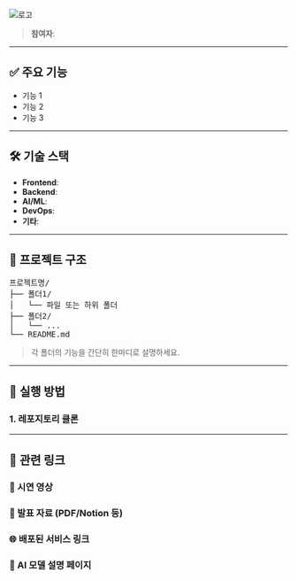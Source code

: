 ![로고](https://github.com/bbibbi0425/test/assets/logo.png)

> **참여자**: 

---

## ✅ 주요 기능

- 기능 1
- 기능 2
- 기능 3

---

## 🛠 기술 스택

- **Frontend**: 
- **Backend**: 
- **AI/ML**: 
- **DevOps**: 
- **기타**: 

---

## 📁 프로젝트 구조

<pre>
프로젝트명/
├── 폴더1/
│   └── 파일 또는 하위 폴더
├── 폴더2/
│   └── ...
└── README.md
</pre>

> 각 폴더의 기능을 간단히 한마디로 설명하세요.

---

## 🚀 실행 방법

### 1. 레포지토리 클론

---

## 🔗 관련 링크

### 🎥 시연 영상
### 📄 발표 자료 (PDF/Notion 등)
### 🌐 배포된 서비스 링크
### 🧠 AI 모델 설명 페이지